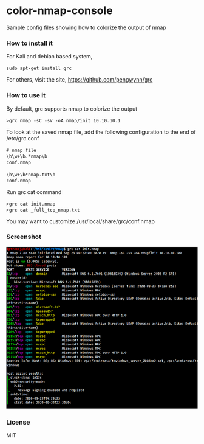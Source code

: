# color-nmap-console

Sample config files showing how to colorize the output of nmap

### How to install it 

For Kali and debian based system,
    
    sudo apt-get install grc

For others, visit the site, https://github.com/pengwynn/grc


### How to use it 
 
By default, grc supports nmap to colorize the output

    >grc nmap -sC -sV -oA nmap/init 10.10.10.1

To look at the saved nmap file, add the following configuration to the end of /etc/grc.conf

    # nmap file
    \b\w+\b.*nmap\b
    conf.nmap

    \b\w+\b*nmap.txt\b
    conf.nmap

Run grc cat command

    >grc cat init.nmap 
    >grc cat _full_tcp_nmap.txt

You may want to customize /usr/local/share/grc/conf.nmap

### Screenshot

![default colored nmap output](screenshot.png)

### License

MIT  

